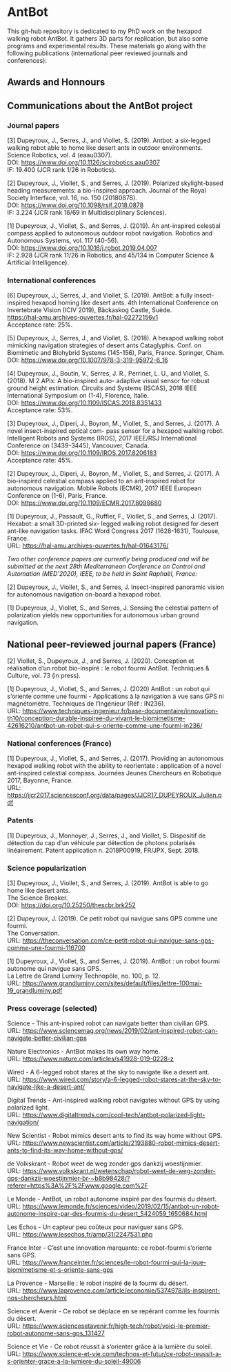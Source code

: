 # AntBot

This git-hub repository is dedicated to my PhD work on the hexapod walking robot AntBot. It gathers 3D parts for replication, but also some programs and experimental results. These materials go along with the following publications (international peer reviewed journals and conferences):

## Awards and Honnours

## Communications about the AntBot project

### Journal papers

[3] Dupeyroux, J., Serres, J., and Viollet, S. (2019). Antbot: a six-legged walking robot able to home like desert ants
in outdoor environments. Science Robotics, vol. 4 (eaau0307).
<br/>DOI: https://www.doi.org/10.1126/scirobotics.aau0307
<br/>IF: 19.400 (JCR rank 1/26 in Robotics).

[2] Dupeyroux, J., Viollet, S., and Serres, J. (2019). Polarized skylight-based heading measurements: a bio-inspired
approach. Journal of the Royal Society Interface, vol. 16, no. 150 (20180878).
<br/>DOI: https://www.doi.org/10.1098/rsif.2018.0878
<br/>IF: 3.224 (JCR rank 16/69 in Multidisciplinary Sciences).

[1] Dupeyroux, J., Viollet, S., and Serres, J. (2019). An ant-inspired celestial compass applied to autonomous
outdoor robot navigation. Robotics and Autonomous Systems, vol. 117 (40-56).
<br/>DOI: https://www.doi.org/10.1016/j.robot.2019.04.007
<br/>IF: 2.928 (JCR rank 11/26 in Robotics, and 45/134 in Computer Science & Artificial Intelligence).

### International conferences

[6] Dupeyroux, J., Serres, J., and Viollet, S. (2019). AntBot: a fully insect-inspired hexapod homing like desert
ants. 4th International Conference on Invertebrate Vision (ICIV 2019), Bäckaskog Castle, Suède.
<br/>https://hal-amu.archives-ouvertes.fr/hal-02272156v1
<br/>Acceptance rate: 25%.

[5] Dupeyroux, J., Serres, J., and Viollet, S. (2018). A hexapod walking robot mimicking navigation strategies of
desert ants Cataglyphis. Conf. on Biomimetic and Biohybrid Systems (145-156), Paris, France. Springer, Cham.
<br/>DOI: https://www.doi.org/10.1007/978-3-319-95972-6_16

[4] Dupeyroux, J., Boutin, V., Serres, J. R., Perrinet, L. U., and Viollet, S. (2018). M 2 APix: A bio-inspired auto-
adaptive visual sensor for robust ground height estimation. Circuits and Systems (ISCAS), 2018 IEEE International
Symposium on (1-4), Florence, Italie.
<br/>DOI: https://www.doi.org/10.1109/ISCAS.2018.8351433
<br/>Acceptance rate: 53%.

[3] Dupeyroux, J., Diperi, J., Boyron, M., Viollet, S., and Serres, J. (2017). A novel insect-inspired optical com-
pass sensor for a hexapod walking robot. Intelligent Robots and Systems (IROS), 2017 IEEE/RSJ International
Conference on (3439-3445), Vancouver, Canada.
<br/>DOI: https://www.doi.org/10.1109/IROS.2017.8206183
<br/>Acceptance rate: 45%.

[2] Dupeyroux, J., Diperi, J., Boyron, M., Viollet, S., and Serres, J. (2017). A bio-inspired celestial compass applied
to an ant-inspired robot for autonomous navigation. Mobile Robots (ECMR), 2017 IEEE European Conference on
(1-6), Paris, France.
<br/>DOI: https://www.doi.org/10.1109/ECMR.2017.8098680

[1] Dupeyroux, J., Passault, G., Ruffier, F., Viollet, S., and Serres, J. (2017). Hexabot: a small 3D-printed six-
legged walking robot designed for desert ant-like navigation tasks. IFAC Word Congress 2017 (1628-1631), Toulouse,
France.
<br/>URL: https://hal-amu.archives-ouvertes.fr/hal-01643176/

*Two other conference papers are currently being produced and will be submitted at the next 28th Mediterranean
Conference on Control and Automation (MED’2020), IEEE, to be held in Saint Raphaël, France:*

[2] Dupeyroux, J., Viollet, S., and Serres, J. Insect-inspired panoramic vision for autonomous navigation on-board
a hexapod robot.

[1] Dupeyroux, J., Viollet, S., and Serres, J. Sensing the celestial pattern of polarization yields new opportunities
for autonomous urban ground navigation.

## National peer-reviewed journal papers (France)

[2] Viollet, S., Dupeyroux, J., and Serres, J. (2020). Conception et réalisation d’un robot bio-inspiré : le robot
fourmi AntBot. Techniques & Culture, vol. 73 (in press).

[1] Dupeyroux, J., Viollet, S., and Serres, J. (2020) AntBot : un robot qui s’oriente comme une fourmi - Applications
à la navigation à vue sans GPS ni magnétomètre. Techniques de l’Ingénieur (Réf : IN236).
<br/>URL: https://www.techniques-ingenieur.fr/base-documentaire/innovation-th10/conception-durable-inspiree-du-vivant-le-biomimetisme-42616210/antbot-un-robot-qui-s-oriente-comme-une-fourmi-in236/

### National conferences (France)

[1] Dupeyroux, J., Viollet, S., and Serres, J. (2017). Providing an autonomous hexapod walking robot with the ability
to reorientate : application of a novel ant-inspired celestial compass. Journées Jeunes Chercheurs en Robotique
2017, Bayonne, France.
<br/>URL: https://jjcr2017.sciencesconf.org/data/pages/JJCR17_DUPEYROUX_Julien.pdf

### Patents

[1] Dupeyroux, J., Monnoyer, J., Serres, J., and Viollet, S. Dispositif de détection du cap d’un véhicule par détection
de photons polarisés linéairement. Patent application n. 2018P00919, FR/JPX, Sept. 2018.

### Science popularization

[3] Dupeyroux, J., Viollet, S., and Serres, J. (2019). AntBot is able to go home like desert ants.
<br/>The Science Breaker.
<br/>DOI: https://doi.org/10.25250/thescbr.brk252

[2] Dupeyroux, J. (2019). Ce petit robot qui navigue sans GPS comme une fourmi.
<br/>The Conversation.
<br/>URL: https://theconversation.com/ce-petit-robot-qui-navigue-sans-gps-comme-une-fourmi-116700

[1] Dupeyroux, J., Viollet, S., and Serres, J. (2019). AntBot : un robot fourmi autonome qui navigue sans GPS.
<br/>La Lettre de Grand Luminy Technopôle, no. 100, p. 12.
<br/>URL: https://www.grandluminy.com/sites/default/files/lettre-100mai-19_grandluminy.pdf

### Press coverage (selected)

Science - This ant-inspired robot can navigate better than civilian GPS.
<br/>URL: https://www.sciencemag.org/news/2019/02/ant-inspired-robot-can-navigate-better-civilian-gps

Nature Electronics - AntBot makes its own way home.
<br/>URL: https://www.nature.com/articles/s41928-019-0228-z

Wired - A 6-legged robot stares at the sky to navigate like a desert ant.
<br/>URL: https://www.wired.com/story/a-6-legged-robot-stares-at-the-sky-to-navigate-like-a-desert-ant/

Digital Trends - Ant-inspired walking robot navigates without GPS by using polarized light.
<br/>URL: https://www.digitaltrends.com/cool-tech/antbot-polarized-light-navigation/

New Scientist - Robot mimics desert ants to find its way home without GPS.
<br/>URL: https://www.newscientist.com/article/2193880-robot-mimics-desert-ants-to-find-its-way-home-without-gps/

de Volkskrant - Robot weet de weg zonder gps dankzij woestijnmier.
<br/>URL: https://www.volkskrant.nl/wetenschap/robot-weet-de-weg-zonder-gps-dankzij-woestijnmier-br-~b8b98428/?referer=https%3A%2F%2Fwww.google.com%2F

Le Monde - AntBot, un robot autonome inspiré par des fourmis du désert.
<br/>URL: https://www.lemonde.fr/sciences/video/2019/02/15/antbot-un-robot-autonome-inspire-par-des-fourmis-du-desert_5424059_1650684.html

Les Echos - Un capteur peu coûteux pour naviguer sans GPS.
<br/>URL: https://www.lesechos.fr/amp/31/2247531.php

France Inter - C’est une innovation marquante: ce robot-fourmi s’oriente sans GPS.
<br/>URL: https://www.franceinter.fr/sciences/le-robot-fourmi-qui-la-joue-biomimetisme-et-s-oriente-sans-gps

La Provence - Marseille : le robot inspiré de la fourmi du désert.
<br/>URL: https://www.laprovence.com/article/economie/5374978/ils-inspirent-nos-chercheurs.html

Science et Avenir - Ce robot se déplace en se repérant comme les fourmis du désert.
<br/>URL: https://www.sciencesetavenir.fr/high-tech/robot/voici-le-premier-robot-autonome-sans-gps_131427

Science et Vie - Ce robot réussit à s’orienter grâce à la lumière du soleil.
<br/>URL: https://www.science-et-vie.com/technos-et-futur/ce-robot-reussit-a-s-orienter-grace-a-la-lumiere-du-soleil-49006

